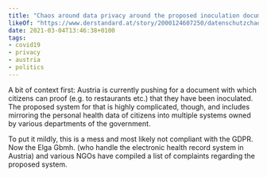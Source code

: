 ```yaml
---
title: "Chaos around data privacy around the proposed inoculation document in Austria"
likeOf: "https://www.derstandard.at/story/2000124607250/datenschutzchaos-rund-um-den-gruenen-impfpass"
date: 2021-03-04T13:46:38+0100
tags:
- covid19
- privacy
- austria
- politics
---
```

A bit of context first: Austria is currently pushing for a document with which citizens can proof (e.g. to restaurants etc.) that they have been inoculated. The proposed system for that is highly complicated, though, and includes mirroring the personal health data of citizens into multiple systems owned by various departments of the government.

To put it mildly, this is a mess and most likely not compliant with the GDPR. Now the Elga Gbmh. (who handle the electronic health record system in Austria) and various NGOs have compiled a list of complaints regarding the proposed system.